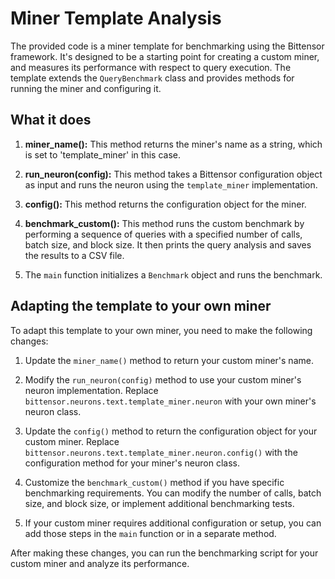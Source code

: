 # Miner Template Analysis 

The provided code is a miner template for benchmarking using the Bittensor framework. It's designed to be a starting point for creating a custom miner, and measures its performance with respect to query execution. The template extends the `QueryBenchmark` class and provides methods for running the miner and configuring it.

## What it does

1. **miner_name():** This method returns the miner's name as a string, which is set to 'template_miner' in this case.

2. **run_neuron(config):** This method takes a Bittensor configuration object as input and runs the neuron using the `template_miner` implementation.

3. **config():** This method returns the configuration object for the miner.

4. **benchmark_custom():** This method runs the custom benchmark by performing a sequence of queries with a specified number of calls, batch size, and block size. It then prints the query analysis and saves the results to a CSV file.

5. The `main` function initializes a `Benchmark` object and runs the benchmark.

## Adapting the template to your own miner

To adapt this template to your own miner, you need to make the following changes:

1. Update the `miner_name()` method to return your custom miner's name.

2. Modify the `run_neuron(config)` method to use your custom miner's neuron implementation. Replace `bittensor.neurons.text.template_miner.neuron` with your own miner's neuron class.

3. Update the `config()` method to return the configuration object for your custom miner. Replace `bittensor.neurons.text.template_miner.neuron.config()` with the configuration method for your miner's neuron class.

4. Customize the `benchmark_custom()` method if you have specific benchmarking requirements. You can modify the number of calls, batch size, and block size, or implement additional benchmarking tests.

5. If your custom miner requires additional configuration or setup, you can add those steps in the `main` function or in a separate method.

After making these changes, you can run the benchmarking script for your custom miner and analyze its performance.


